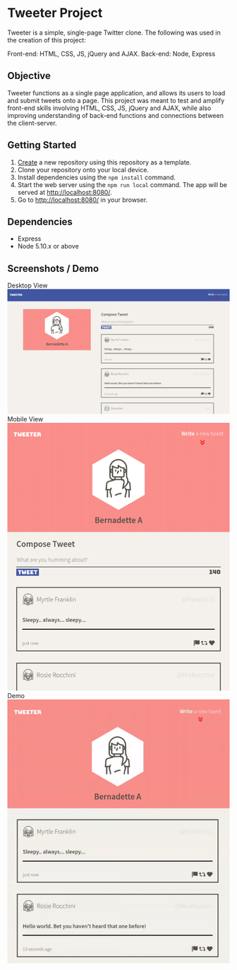 # Tweeter Project

Tweeter is a simple, single-page Twitter clone. The following was used in the creation of this project: 

Front-end: HTML, CSS, JS, jQuery and AJAX.
Back-end: Node, Express

## Objective

Tweeter functions as a single page application, and allows its users to load and submit tweets onto a page. This project was meant to test and amplify front-end skills involving HTML, CSS, JS, jQuery and AJAX, while also improving understanding of back-end functions and connections between the client-server.

## Getting Started

1. [Create](https://docs.github.com/en/repositories/creating-and-managing-repositories/creating-a-repository-from-a-template) a new repository using this repository as a template.
2. Clone your repository onto your local device.
3. Install dependencies using the `npm install` command.
3. Start the web server using the `npm run local` command. The app will be served at <http://localhost:8080/>.
4. Go to <http://localhost:8080/> in your browser.

## Dependencies

- Express
- Node 5.10.x or above

## Screenshots / Demo

Desktop View
!["Desktop View"](https://github.com/bernadetteabalos/tweeter_copy/blob/master/docs/Tweeter_2.png?raw=true)
Mobile View
!["Smaller Screen View"](https://github.com/bernadetteabalos/tweeter_copy/blob/master/docs/Tweeter_1.png?raw=true)
Demo
!["Tweeter Functional Demo"](https://github.com/bernadetteabalos/tweeter_copy/blob/master/docs/Tweeter_BernadetteDemo.gif?raw=true)
